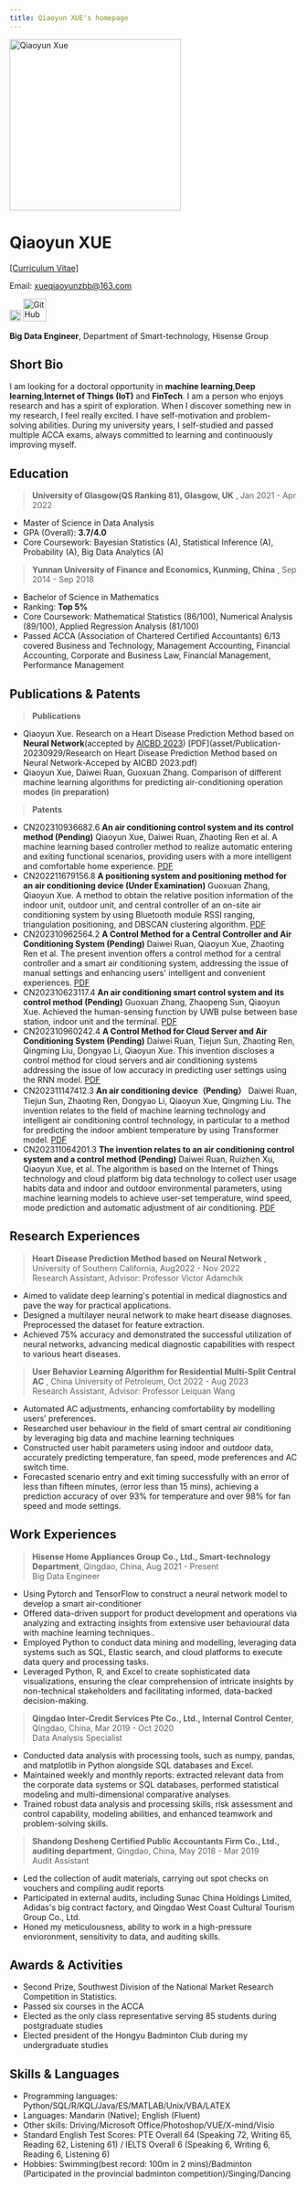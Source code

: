 ```yaml
---
title: Qiaoyun XUE's homepage
---
```


<img src="asset/Qiaoyun-formal2.jpg" alt="Qiaoyun Xue" width="300">

# Qiaoyun XUE 
[[Curriculum Vitae]](asset/CV-qiaoyun.pdf)

Email: [xueqiaoyunzbb@163.com](mailto:xueqiaoyunzbb@163.com) 

<a href="https://www.zhihu.com/people/shen-ji-xiao-cai-ji/posts"><img src="asset/zhihu.png" alt="zhihu" width="20"></a> 
<a href="https://github.com/JessicaXue666?tab=repositories"><img src="asset/GitHub-Logo.png" alt="GitHub" width="40"></a>

**Big Data Engineer**, Department of Smart-technology, Hisense Group 


## Short Bio
I am looking for a doctoral opportunity in **machine learning**,**Deep learning**,**Internet of Things (IoT)** and **FinTech**. I am a person who enjoys research and has a spirit of exploration. When I discover something new in my research, I feel really excited. I have self-motivation and problem-solving abilities. During my university years, I self-studied and passed multiple ACCA exams, always committed to learning and continuously improving myself. 

## Education
>**University of Glasgow(QS Ranking 81), Glasgow, UK**  	                  , Jan 2021 - Apr 2022
- Master of Science in Data Analysis
- GPA (Overall): **3.7/4.0**
- Core Coursework: Bayesian Statistics (A), Statistical Inference (A), Probability (A), Big Data Analytics (A) 

>**Yunnan University of Finance and Economics, Kunming, China**  	                  ,  Sep 2014 - Sep 2018
- Bachelor of Science in Mathematics
- Ranking: **Top 5%**
- Core Coursework: Mathematical Statistics (86/100), Numerical Analysis (89/100), Applied Regression Analysis (81/100)
- Passed ACCA (Association of Chartered Certified Accountants) 6/13 covered Business and Technology, Management Accounting, Financial Accounting, Corporate and Business Law, Financial Management, Performance Management

## Publications & Patents
>**Publications**
- Qiaoyun Xue. Research on a Heart Disease Prediction Method based on **Neural Network**(accepted by [AICBD 2023](http://www.aicbd.org/)) [PDF](asset/Publication-20230929/Research on Heart Disease Prediction Method based on Neural Network-Acceped by AICBD 2023.pdf) 
- Qiaoyun Xue, Daiwei Ruan, Guoxuan Zhang. Comparison of different machine learning algorithms for predicting air-conditioning operation modes  (in preparation)

>**Patents**
- CN202310936682.6 **An air conditioning control system and its control method (Pending)** Qiaoyun Xue, Daiwei Ruan, Zhaoting Ren et al. A machine learning based controller method to realize automatic entering and exiting functional scenarios, providing users with a more intelligent and comfortable home experience. [PDF](asset/Patents-20230921/CN202310936682.6/H2023HH00316CN+递交稿.pdf)
- CN202211679156.8 **A positioning system and positioning method for an air conditioning device (Under Examination)** Guoxuan Zhang, Qiaoyun Xue. A method to obtain the relative position information of the indoor unit, outdoor unit, and central controller of an on-site air conditioning system by using Bluetooth module RSSI ranging, triangulation positioning, and DBSCAN clustering algorithm. [PDF](asset/Patents-20230921/CN202211679156.8/H2022HH00381CN+递交稿.pdf)
- CN202310962564.2  **A Control Method for a Central Controller and Air Conditioning System (Pending)** Daiwei Ruan, Qiaoyun Xue, Zhaoting Ren et al. The present invention offers a control method for a central controller and a smart air conditioning system, addressing the issue of manual settings and enhancing users' intelligent and convenient experiences. [PDF](asset/Patents-20230921/CN202310962564.2/H2023HH00341CN+递交稿.pdf)
- CN202310623117.4  **An air conditioning smart control system and its control method (Pending)** Guoxuan Zhang, Zhaopeng Sun, Qiaoyun Xue. Achieved the human-sensing function by UWB pulse between base station, indoor unit and the terminal. [PDF](asset/Patents-20230921/CN202310623117.4/H2023HH00174CN+递交稿.pdf)
- CN202310960242.4  **A Control Method for Cloud Server and Air Conditioning System (Pending)** Daiwei Ruan, Tiejun Sun, Zhaoting Ren, Qingming Liu, Dongyao Li, Qiaoyun Xue. This invention discloses a control method for cloud servers and air conditioning systems addressing the issue of low accuracy in predicting user settings using the RNN model. [PDF](asset/Patents-20230921/CN202310960242.4/H2023HH00343CN+递交稿.pdf)
- CN202311147412.3  **An air conditioning device（Pending）** Daiwei Ruan, Tiejun Sun, Zhaoting Ren, Dongyao Li, Qiaoyun Xue, Qingming Liu. The invention relates to the field of machine learning technology and intelligent air conditioning control technology, in particular to a method for predicting the indoor ambient temperature by using Transformer model. [PDF](asset/Patents-20230921/CN202311147412.3/H2023HH00367CN-递交稿.pdf)
- CN202311064201.3 **The invention relates to an air conditioning control system and a control method (Pending)** Daiwei Ruan, Ruizhen Xu, Qiaoyun Xue, et al. The algorithm is based on the Internet of Things technology and cloud platform big data technology to collect user usage habits data and indoor and outdoor environmental parameters, using machine learning models to achieve user-set temperature, wind speed, mode prediction and automatic adjustment of air conditioning. [PDF](asset/Patents-20230921/CN202311064201.3/H2023HH00317CN+递交稿.pdf)

## Research Experiences
>**Heart Disease Prediction Method based on Neural Network** , University of Southern California,  Aug2022 - Nov 2022   
> Research Assistant, Advisor: Professor Victor Adamchik                                                                                                                                                
- Aimed to validate deep learning's potential in medical diagnostics and pave the way for practical applications. 
- Designed a multilayer neural network to make heart disease diagnoses. Preprocessed the dataset for feature extraction.
- Achieved 75% accuracy and demonstrated the successful utilization of neural networks, advancing medical diagnostic capabilities with respect to various heart diseases.

>**User Behavior Learning Algorithm for Residential Multi-Split Central AC** , China University of Petroleum, Oct 2022 - Aug 2023 <br>
>Research Assistant, Advisor: Professor Leiquan Wang	                   
- Automated AC adjustments, enhancing comfortability by modelling users’ preferences.
- Researched user behaviour in the field of smart central air conditioning by leveraging big data and machine learning techniques
- Constructed user habit parameters using indoor and outdoor data, accurately predicting temperature, fan speed, mode preferences and AC switch time. 
- Forecasted scenario entry and exit timing successfully with an error of less than fifteen minutes, (error less than 15 mins), achieving a prediction accuracy of over 93% for temperature and over 98% for fan speed and mode settings.

## Work Experiences
>**Hisense Home Appliances Group Co., Ltd., Smart-technology Department**, Qingdao, China, Aug 2021 - Present<br>
>Big Data Engineer
- Using Pytorch and TensorFlow to construct a neural network model to develop a smart air-conditioner							                      
- Offered data-driven support for product development and operations via analyzing and extracting insights from extensive user behavioural data with machine learning techniques .
- Employed Python to conduct data mining and modelling, leveraging data systems such as SQL, Elastic search, and cloud platforms to execute data query and processing tasks.
- Leveraged Python, R, and Excel to create sophisticated data visualizations, ensuring the clear comprehension of intricate insights by non-technical stakeholders and facilitating informed, data-backed decision-making.

>**Qingdao Inter-Credit Services Pte Co., Ltd., Internal Control Center**, Qingdao, China, Mar 2019 - Oct 2020 <br>
Data Analysis Specialist                                                                                                                                          
- Conducted data analysis with processing tools, such as numpy, pandas, and matplotlib in Python alongside SQL databases and Excel.
- Maintained weekly and monthly reports: extracted relevant data from the corporate data systems or SQL databases, performed statistical modeling and multi-dimensional comparative analyses.
- Trained robust data analysis and processing skills, risk assessment and control capability, modeling abilities, and enhanced teamwork and problem-solving skills.

>**Shandong Desheng Certified Public Accountants Firm Co., Ltd., auditing department**, Qingdao, China, May 2018 - Mar 2019<br>
Audit Assistant																	         
- Led the collection of audit materials, carrying out spot checks on vouchers and compiling audit reports
- Participated in external audits, including Sunac China Holdings Limited, Adidas's big contract factory, and Qingdao West Coast Cultural Tourism Group Co., Ltd.
- Honed my meticulousness, ability to work in a high-pressure envioronment, sensitivity to data, and auditing skills.

## Awards & Activities
- Second Prize, Southwest Division of the National Market Research Competition in Statistics.                                         
- Passed six courses in the ACCA                                                                       
- Elected as the only class representative serving 85 students during postgraduate studies                                            
- Elected president of the Hongyu Badminton Club during my undergraduate studies

## Skills & Languages
- Programming languages: Python/SQL/R/KQL/Java/ES/MATLAB/Unix/VBA/LATEX
- Languages: Mandarin (Native); English (Fluent)
- Other skills: Driving/Microsoft Office/Photoshop/VUE/X-mind/Visio
- Standard English Test Scores: PTE Overall 64 (Speaking 72, Writing 65, Reading 62, Listening 61) / IELTS Overall 6 (Speaking 6, Writing 6, Reading 6, Listening 6)
- Hobbies: Swimming(best record: 100m in 2 mins)/Badminton (Participated in the provincial badminton competition)/Singing/Dancing






